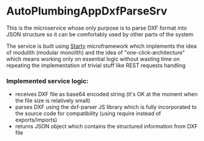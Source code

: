# AutoPlumbingAppDxfParseSrv

This is the microservice whose only purpose is to parse DXF format into JSON structure so it can be comfortably used by other parts of the system

The service is built using [Starty](https://www.npmjs.com/package/starty) microframework which implements 
the idea of modulith (modular monolith) and the idea of "one-click-architecture" 
which means working only on essential logic without wasting time
on repeating the implementation of trivial stuff like REST requests handling

### Implemented service logic:
- receives DXF file as base64 encoded string (it's OK at the moment when the file size is relatively small)
- parses DXF using the dxf-parser JS library which is fully incorporated to the source code for compatibility (using require instead of exports/imports)
- returns JSON object which contains the structured information from DXF file
